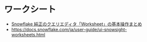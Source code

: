 # ワークシート

- [Snowflake 純正のクエリエディタ「Worksheet」の基本操作まとめ](https://dev.classmethod.jp/articles/snowflake-introduction-worksheets-queries/) 
- https://docs.snowflake.com/ja/user-guide/ui-snowsight-worksheets.html